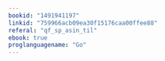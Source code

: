 ```yaml
---
bookid: "1491941197"
linkid: "759966acb09ea30f15176caa00ffee88"
referal: "qf_sp_asin_til"
ebook: true
proglanguagename: "Go"
---
```

